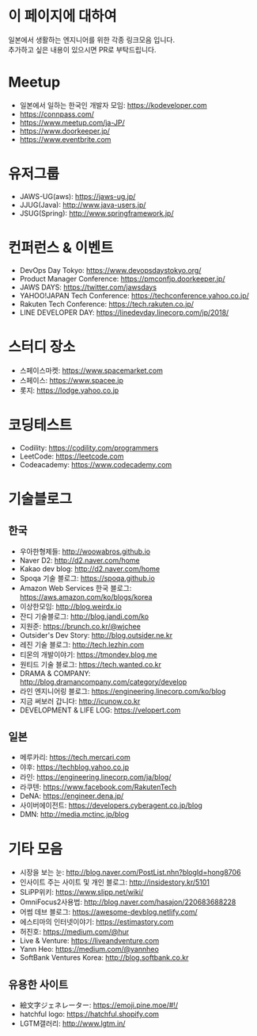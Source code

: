 이 페이지에 대하여
=====================================================
일본에서 생활하는 엔지니어를 위한 각종 링크모음 입니다.  
추가하고 싶은 내용이 있으시면 PR로 부탁드립니다.

# Meetup
- 일본에서 일하는 한국인 개발자 모임: https://kodeveloper.com
- https://connpass.com/
- https://www.meetup.com/ja-JP/
- https://www.doorkeeper.jp/
- https://www.eventbrite.com

# 유저그룹
- JAWS-UG(aws): https://jaws-ug.jp/
- JJUG(Java): http://www.java-users.jp/
- JSUG(Spring): http://www.springframework.jp/


# 컨퍼런스 & 이벤트
- DevOps Day Tokyo: https://www.devopsdaystokyo.org/
- Product Manager Conference: https://pmconfjp.doorkeeper.jp/
- JAWS DAYS: https://twitter.com/jawsdays
- YAHOO!JAPAN Tech Conference: https://techconference.yahoo.co.jp/
- Rakuten Tech Conference: https://tech.rakuten.co.jp/
- LINE DEVELOPER DAY: https://linedevday.linecorp.com/jp/2018/


# 스터디 장소
- 스페이스마켓: https://www.spacemarket.com
- 스페이스: https://www.spacee.jp
- 롯지: https://lodge.yahoo.co.jp


# 코딩테스트
- Codility: https://codility.com/programmers
- LeetCode: https://leetcode.com
- Codeacademy: https://www.codecademy.com


# 기술블로그
## 한국
- 우아한형제들: http://woowabros.github.io
- Naver D2: http://d2.naver.com/home
- Kakao dev blog: http://d2.naver.com/home
- Spoqa 기술 블로그: https://spoqa.github.io
- Amazon Web Services 한국 블로그: https://aws.amazon.com/ko/blogs/korea
- 이상한모임: http://blog.weirdx.io
- 잔디 기술블로그: http://blog.jandi.com/ko
- 지원준: https://brunch.co.kr/@wjchee
- Outsider's Dev Story: http://blog.outsider.ne.kr
- 레진 기술 블로그: http://tech.lezhin.com
- 티몬의 개발이야기: https://tmondev.blog.me
- 원티드 기술 블로그: https://tech.wanted.co.kr
- DRAMA & COMPANY: http://blog.dramancompany.com/category/develop
- 라인 엔지니어링 블로그: https://engineering.linecorp.com/ko/blog
- 지금 써보러 갑니다: http://icunow.co.kr
- DEVELOPMENT & LIFE LOG: https://velopert.com


## 일본
- 메루카리: https://tech.mercari.com
- 야후: https://techblog.yahoo.co.jp
- 라인: https://engineering.linecorp.com/ja/blog/
- 라쿠텐: https://www.facebook.com/RakutenTech
- DeNA: https://engineer.dena.jp/
- 사이버에이전트: https://developers.cyberagent.co.jp/blog
- DMN: http://media.mctinc.jp/blog


# 기타 모음
- 시장을 보는 눈: http://blog.naver.com/PostList.nhn?blogId=hong8706
- 인사이트 주는 사이트 및 개인 블로그: http://insidestory.kr/5101
- SLiPP위키: https://www.slipp.net/wiki/
- OmniFocus2사용법: http://blog.naver.com/hasajon/220683688228
- 어썸 데브 블로그: https://awesome-devblog.netlify.com/
- 에스티마의 인터넷이야기: https://estimastory.com
- 허진호: https://medium.com/@hur
- Live & Venture: https://liveandventure.com
- Yann Heo: https://medium.com/@yannheo
- SoftBank Ventures Korea: http://blog.softbank.co.kr


## 유용한 사이트
- 絵文字ジェネレーター: https://emoji.pine.moe/#!/
- hatchful logo: https://hatchful.shopify.com
- LGTM갤러리: http://www.lgtm.in/
